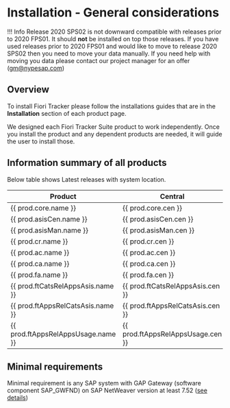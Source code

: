 # Installation - General considerations

!!! Info
    Release 2020 SPS02 is not downward compatible with releases prior to 2020 FPS01. It should **not** be installed on top those releases. If you have used releases prior to 2020 FPS01 and would like to move to release 2020 SPS02 then you need to move your data manually. If you need help with moving you data please contact our project manager for an offer (gm@nypesap.com)

## Overview

To install Fiori Tracker please follow the installations guides that are in the **Installation** section of each product page. 

We designed each Fiori Tracker Suite product to work independently. Once you install the product and any dependent products are needed, it will guide the user to install those.

## Information summary of all products

Below table shows Latest releases with system location.

|Product|Central|Managed|Latest release|
|--|--|--|--|
|{{ prod.core.name }}|{{ prod.core.cen }}|{{ prod.core.man }}|{{ prod.core.latestrel }}|
|{{ prod.asisCen.name }}|{{ prod.asisCen.cen }}|{{ prod.asisCen.man }}|{{ prod.asisCen.latestrel }}|
|{{ prod.asisMan.name }}|{{ prod.asisMan.cen }}|{{ prod.asisMan.man }}|{{ prod.asisMan.latestrel }}|
|{{ prod.cr.name }}|{{ prod.cr.cen }}|{{ prod.cr.man }}|{{ prod.cr.latestrel }}|
|{{ prod.ac.name }}|{{ prod.ac.cen }}|{{ prod.ac.man }}|{{ prod.ac.latestrel }}|
|{{ prod.ca.name }}|{{ prod.ca.cen }}|{{ prod.ca.man }}|{{ prod.ca.latestrel }}|
|{{ prod.fa.name }}|{{ prod.fa.cen }}|{{ prod.fa.man }}|{{ prod.fa.latestrel }}|
|{{ prod.ftCatsRelAppsAsis.name }}|{{ prod.ftCatsRelAppsAsis.cen }}|{{ prod.ftCatsRelAppsAsis.man }}|{{ prod.ftCatsRelAppsAsis.latestrel }}|
|{{ prod.ftAppsRelCatsAsis.name }}|{{ prod.ftAppsRelCatsAsis.cen }}|{{ prod.ftAppsRelCatsAsis.man }}|{{ prod.ftAppsRelCatsAsis.latestrel }}|
|{{ prod.ftAppsRelAppsUsage.name }}|{{ prod.ftAppsRelAppsUsage.cen }}|{{ prod.ftAppsRelAppsUsage.man }}|{{ prod.ftAppsRelAppsUsage.latestrel }}|


## Minimal requirements

Minimal requirement is any SAP system with GAP Gateway (software component SAP_GWFND) on SAP NetWeaver version at least 7.52 ([see details](inst/min.md))